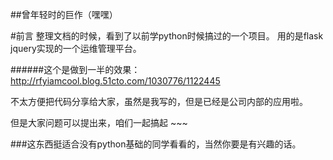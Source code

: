 ##曾年轻时的巨作（嘿嘿）

#前言
整理文档的时候，看到了以前学python时候搞过的一个项目。
用的是flask jquery实现的一个运维管理平台。

######这个是做到一半的效果：
http://rfyiamcool.blog.51cto.com/1030776/1122445



不太方便把代码分享给大家，虽然是我写的，但是已经是公司内部的应用啦。

但是大家问题可以提出来，咱们一起搞起 ~~~

###这东西挺适合没有python基础的同学看看的，当然你要是有兴趣的话。

